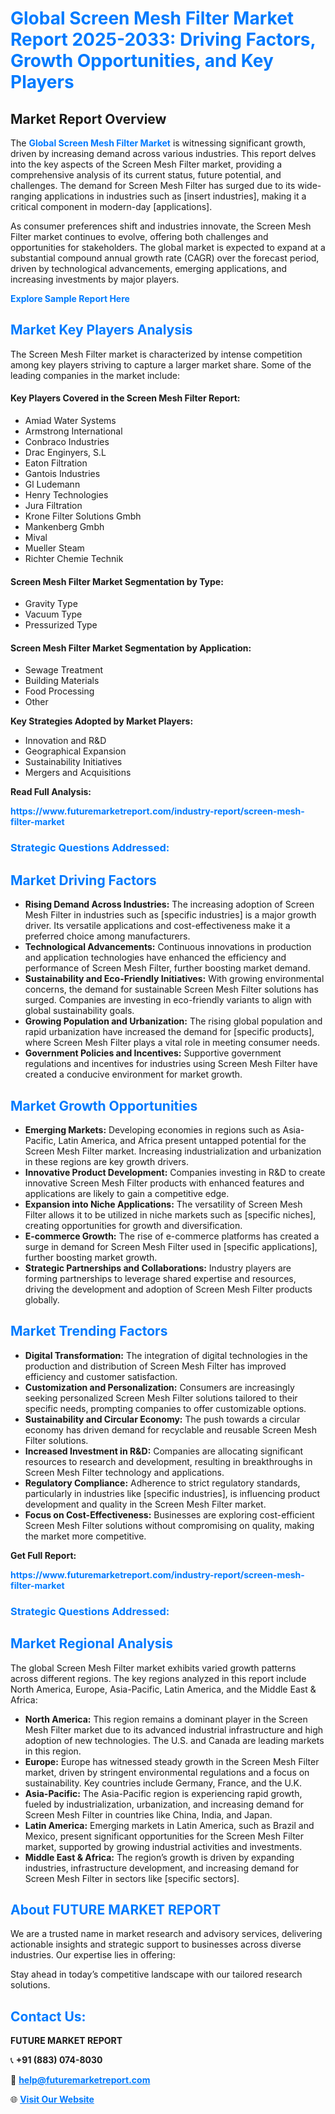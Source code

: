 <h1 style="color: #007BFF;">Global Screen Mesh Filter Market Report 2025-2033: Driving Factors, Growth Opportunities, and Key Players</h1>

<section id="overview">
<h2>Market Report Overview</h2>
<p>The <a href="https://www.futuremarketreport.com/industry-report/screen-mesh-filter-market" style="color: #007BFF; text-decoration: none;"><strong>Global Screen Mesh Filter Market</strong></a> is witnessing significant growth, driven by increasing demand across various industries. This report delves into the key aspects of the Screen Mesh Filter market, providing a comprehensive analysis of its current status, future potential, and challenges. The demand for Screen Mesh Filter has surged due to its wide-ranging applications in industries such as [insert industries], making it a critical component in modern-day [applications].</p>
<p>As consumer preferences shift and industries innovate, the Screen Mesh Filter market continues to evolve, offering both challenges and opportunities for stakeholders. The global market is expected to expand at a substantial compound annual growth rate (CAGR) over the forecast period, driven by technological advancements, emerging applications, and increasing investments by major players.</p>
</section>

<section id="overview">
<p><a href="https://www.futuremarketreport.com/request-sample/reportId=29660" style="color: #007BFF; text-decoration: none;"><strong>Explore Sample Report Here</strong></a></p>
</section>

<section id="key-players">
<h2 style="color: #007BFF;">Market Key Players Analysis</h2>
<p>The Screen Mesh Filter market is characterized by intense competition among key players striving to capture a larger market share. Some of the leading companies in the market include:</p>
<h4>Key Players Covered in the Screen Mesh Filter Report:</h4>
<ul><li>Amiad Water Systems</li><li>Armstrong International</li><li>Conbraco Industries</li><li>Drac Enginyers, S.L</li><li>Eaton Filtration</li><li>Gantois Industries</li><li>Gl Ludemann</li><li>Henry Technologies</li><li>Jura Filtration</li><li>Krone Filter Solutions Gmbh</li><li>Mankenberg Gmbh</li><li>Mival</li><li>Mueller Steam</li><li>Richter Chemie Technik</li></ul>
<h4>Screen Mesh Filter Market Segmentation by Type:</h4>
<ul><li>Gravity Type</li><li>Vacuum Type</li><li>Pressurized Type</li></ul>

<h4>Screen Mesh Filter Market Segmentation by Application:</h4>
<ul><li>Sewage Treatment</li><li>Building Materials</li><li>Food Processing</li><li>Other</li></ul>
<p><strong>Key Strategies Adopted by Market Players:</strong></p>
<ul>
<li>Innovation and R&D</li>
<li>Geographical Expansion</li>
<li>Sustainability Initiatives</li>
<li>Mergers and Acquisitions</li>
</ul>
</section>

<section>
<p><strong>Read Full Analysis: </strong></p><a href="https://www.futuremarketreport.com/industry-report/screen-mesh-filter-market" style="color: #007BFF; text-decoration: none;"><strong>https://www.futuremarketreport.com/industry-report/screen-mesh-filter-market</strong></a>
<h3 style="color: #007BFF;">Strategic Questions Addressed:</h3>
</section>

<section id="driving-factors">
<h2 style="color: #007BFF;">Market Driving Factors</h2>
<ul>
<li><strong>Rising Demand Across Industries:</strong> The increasing adoption of Screen Mesh Filter in industries such as [specific industries] is a major growth driver. Its versatile applications and cost-effectiveness make it a preferred choice among manufacturers.</li>
<li><strong>Technological Advancements:</strong> Continuous innovations in production and application technologies have enhanced the efficiency and performance of Screen Mesh Filter, further boosting market demand.</li>
<li><strong>Sustainability and Eco-Friendly Initiatives:</strong> With growing environmental concerns, the demand for sustainable Screen Mesh Filter solutions has surged. Companies are investing in eco-friendly variants to align with global sustainability goals.</li>
<li><strong>Growing Population and Urbanization:</strong> The rising global population and rapid urbanization have increased the demand for [specific products], where Screen Mesh Filter plays a vital role in meeting consumer needs.</li>
<li><strong>Government Policies and Incentives:</strong> Supportive government regulations and incentives for industries using Screen Mesh Filter have created a conducive environment for market growth.</li>
</ul>
</section>

<section id="growth-opportunities">
<h2 style="color: #007BFF;">Market Growth Opportunities</h2>
<ul>
<li><strong>Emerging Markets:</strong> Developing economies in regions such as Asia-Pacific, Latin America, and Africa present untapped potential for the Screen Mesh Filter market. Increasing industrialization and urbanization in these regions are key growth drivers.</li>
<li><strong>Innovative Product Development:</strong> Companies investing in R&D to create innovative Screen Mesh Filter products with enhanced features and applications are likely to gain a competitive edge.</li>
<li><strong>Expansion into Niche Applications:</strong> The versatility of Screen Mesh Filter allows it to be utilized in niche markets such as [specific niches], creating opportunities for growth and diversification.</li>
<li><strong>E-commerce Growth:</strong> The rise of e-commerce platforms has created a surge in demand for Screen Mesh Filter used in [specific applications], further boosting market growth.</li>
<li><strong>Strategic Partnerships and Collaborations:</strong> Industry players are forming partnerships to leverage shared expertise and resources, driving the development and adoption of Screen Mesh Filter products globally.</li>
</ul>
</section>

<section id="trending-factors">
<h2 style="color: #007BFF;">Market Trending Factors</h2>
<ul>
<li><strong>Digital Transformation:</strong> The integration of digital technologies in the production and distribution of Screen Mesh Filter has improved efficiency and customer satisfaction.</li>
<li><strong>Customization and Personalization:</strong> Consumers are increasingly seeking personalized Screen Mesh Filter solutions tailored to their specific needs, prompting companies to offer customizable options.</li>
<li><strong>Sustainability and Circular Economy:</strong> The push towards a circular economy has driven demand for recyclable and reusable Screen Mesh Filter solutions.</li>
<li><strong>Increased Investment in R&D:</strong> Companies are allocating significant resources to research and development, resulting in breakthroughs in Screen Mesh Filter technology and applications.</li>
<li><strong>Regulatory Compliance:</strong> Adherence to strict regulatory standards, particularly in industries like [specific industries], is influencing product development and quality in the Screen Mesh Filter market.</li>
<li><strong>Focus on Cost-Effectiveness:</strong> Businesses are exploring cost-efficient Screen Mesh Filter solutions without compromising on quality, making the market more competitive.</li>
</ul>
</section>

<section>
<p><strong>Get Full Report: </strong></p><a href="https://www.futuremarketreport.com/industry-report/screen-mesh-filter-market" style="color: #007BFF; text-decoration: none;"><strong>https://www.futuremarketreport.com/industry-report/screen-mesh-filter-market</strong></a>
<h3 style="color: #007BFF;">Strategic Questions Addressed:</h3>
</section>


<section id="regional-analysis">
<h2 style="color: #007BFF;">Market Regional Analysis</h2>
<p>The global Screen Mesh Filter market exhibits varied growth patterns across different regions. The key regions analyzed in this report include North America, Europe, Asia-Pacific, Latin America, and the Middle East & Africa:</p>
<ul>
<li><strong>North America:</strong> This region remains a dominant player in the Screen Mesh Filter market due to its advanced industrial infrastructure and high adoption of new technologies. The U.S. and Canada are leading markets in this region.</li>
<li><strong>Europe:</strong> Europe has witnessed steady growth in the Screen Mesh Filter market, driven by stringent environmental regulations and a focus on sustainability. Key countries include Germany, France, and the U.K.</li>
<li><strong>Asia-Pacific:</strong> The Asia-Pacific region is experiencing rapid growth, fueled by industrialization, urbanization, and increasing demand for Screen Mesh Filter in countries like China, India, and Japan.</li>
<li><strong>Latin America:</strong> Emerging markets in Latin America, such as Brazil and Mexico, present significant opportunities for the Screen Mesh Filter market, supported by growing industrial activities and investments.</li>
<li><strong>Middle East & Africa:</strong> The region’s growth is driven by expanding industries, infrastructure development, and increasing demand for Screen Mesh Filter in sectors like [specific sectors].</li>
</ul>
</section>

<footer>
<h2 style="color: #007BFF;">About FUTURE MARKET REPORT</h2>
<p>We are a trusted name in market research and advisory services, delivering actionable insights and strategic support to businesses across diverse industries. Our expertise lies in offering:</p>

<p>Stay ahead in today’s competitive landscape with our tailored research solutions.</p>

<h2 style="color: #007BFF;">Contact Us:</h2>
<p><strong>FUTURE MARKET REPORT</strong></p>
<p>📞 <strong>+91 (883) 074-8030</strong></p>
<p>📧 <strong><a href="mailto:help@futuremarketreport.com" style="color: #007BFF;">help@futuremarketreport.com</a></strong></p>
<p>🌐 <strong><a href="https://www.futuremarketreport.com/" style="color: #007BFF;">Visit Our Website</a></strong></p>
</footer>